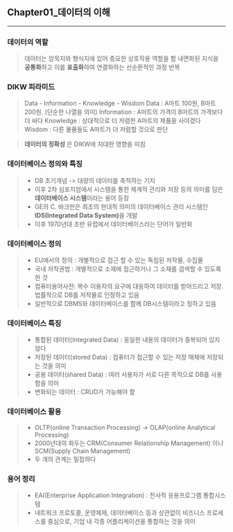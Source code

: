 ## Chapter01_데이터의 이해
-----
### 데이터의 역할
> 데이터는 암묵지와 형식지에 있어 중요한 상호작용 역할을 함
>  내면화된 지식을 <b>공통화</b>하고 이를  <b>표출화</b>하여 연결화하는 선순환적인 과정 반복  

### DIKW 피라미드
> Data - Information - Knowledge - Wisdom
> Data : A마트 100원, B마트 200원. (단순한 나열을 의미)
> Information : A마트의 가격이 B마트의 가격보다 더 싸다
> Knowledge : 상대적으로 더 저렴한 A마트의 제품을 사야겠다
> Wisdom     : 다른 물품들도 A마트가 더 저렴할 것으로 판단

> <b>데이터의 정확성</b> 은 DIKW에 지대한 영향을 미침

### 데이터베이스 정의와 특징
> * DB 초기개념 -> 대량의 데이터를 축적하는 기지
> * 이후 2차 심포지엄에서 시스템을 통한 체계적 관리와 저장 등의 의미를 담은
> <b>데이터베이스 시스템</b>이라는 용어 등장
> * GE의 C. 바크만은 최초의 현대적 의미의 데이터베이스 관리 시스템인 <b>IDS(Integrated Data System)</b>을 개발
> * 이후 1970년대 초반 유럽에서 데이터베이스라는 단어가 일반화

### 데이터베이스 정의

> *  EU에서의 정의 : 개별적으로 접근 할 수 있는 독립된 저작물, 수집물
> * 국내 저작권법   :  개별적으로 소재에 접근하거나 그 소재를 검색할 수 있도록 한 것
> * 컴퓨터용어사전: 복수 이용자의 요구에 대응하여 데이터를 받아드리고 저장. 법률적으로 DB를 저작물로 인정하고 있음
> * 일반적으로 DBMS와 데이터베이스를 함께 DB시스템이라고 칭하고 있음

### 데이터베이스 특징
> * 통합된 데이터(Integrated Data) : 동일한 내용의 데이터가 중복되어 있지 않다
> * 저장된 데이터(stored Data)      : 컴퓨터가 접근할 수 있는 저장 매체에 저장되는 것을 의미
> * 공용 데이터(shared Data)         : 여러 사용자가 서로 다른 목적으로 DB를 사용함을 의미
> * 변화되는 데이터 : CRUD가 가능해야 함

### 데이터베이스 활용
> * OLTP(online Transaction Processing) -> OLAP(online Analytical Processing)
> * 2000년대의 화두는 CRM(Consumer Relationship Management) 이나 SCM(Supply Chain Management)
>  * 두 개의 관계는 밀접하다

### 용어 정리
> * EAI(Enterprise Application Integration) : 전사적 응용프로그램 통합시스템
> * 네트워크 프로토콜, 운영체제, 데이터베이스 등과 상관없이 비즈니스 프로세스를 중심으로, 기업 내 각종 어플리케이션을 통합하는 것을 의미
